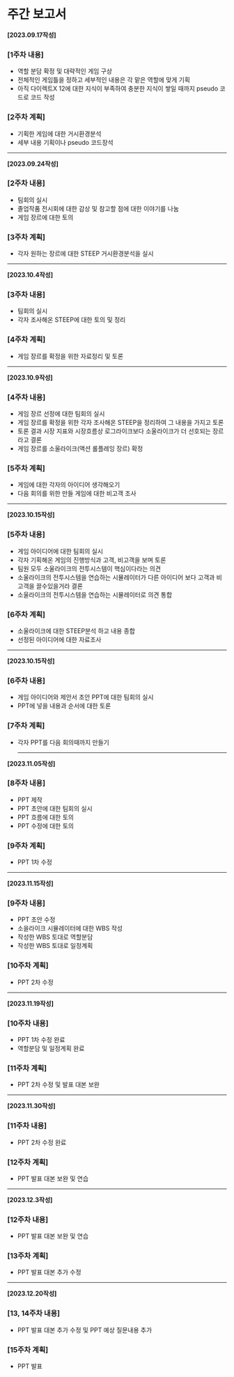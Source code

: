 # 주간 보고서
     
__[2023.09.17작성]__
### [1주차 내용]
- 역할 분담 확정 및 대략적인 게임 구상
- 전체적인 게임틀을 정하고 세부적인 내용은 각 맡은 역할에 맞게 기획
- 아직 다이렉트X 12에 대한 지식이 부족하여 충분한 지식이 쌓일 때까지 pseudo 코드로 코드 작성  
    
### [2주차 계획]
- 기획한 게임에 대한 거시환경분석
- 세부 내용 기획이나 pseudo 코드장석
    
---
    
__[2023.09.24작성]__
### [2주차 내용]
- 팀회의 실시
- 졸업작품 전시회에 대한 감상 및 참고할 점에 대한 이야기를 나눔
- 게임 장르에 대한 토의
    
    
### [3주차 계획]
- 각자 원하는 장르에 대한 STEEP 거시환경분석을 실시
     
---
    
__[2023.10.4작성]__
### [3주차 내용]
- 팀회의 실시
- 각자 조사해온 STEEP에 대한 토의 및 정리


### [4주차 계획]
- 게임 장르를 확정을 위한 자료정리 및 토론
     
----
    
__[2023.10.9작성]__
### [4주차 내용]
- 게임 장르 선정에 대한 팀회의 실시
- 게임 장르를 확정을 위한 각자 조사해온 STEEP을 정리하여 그 내용을 가지고 토론
- 토론 결과 시장 지표와 시장흐름상 로그라이크보다 소울라이크가 더 선호되는 장르라고 결론 
- 게임 장르를 소울라이크(액션 롤플레잉 장르) 확정


### [5주차 계획]
- 게임에 대한 각자의 아이디어 생각해오기
- 다음 회의를 위한 만들 게임에 대한 비고객 조사
     
-----
    
__[2023.10.15작성]__
### [5주차 내용]
- 게임 아이디어에 대한 팀회의 실시
- 각자 기획해온 게임의 진행방식과 고객, 비고객을 보며 토론
- 팀원 모두 소울라이크의 전투시스템이 핵심이다라는 의견
- 소울라이크의 전투시스템을 연습하는 시뮬레이터가 다른 아이디어 보다 고객과 비고객을 끌수있을거라 결론
- 소울라이크의 전투시스템을 연습하는 시뮬레이터로 의견 통합


### [6주차 계획]
- 소울라이크에 대한 STEEP분석 하고 내용 종합
- 선정된 아이디어에 대한 자료조사
      
-----
__[2023.10.15작성]__
### [6주차 내용]
- 게임 아이디어와 제안서 초안 PPT에 대한 팀회의 실시
- PPT에 넣을 내용과 순서에 대한 토론


### [7주차 계획]
- 각자 PPT를 다음 회의때까지 만들기

  ----
__[2023.11.05작성]__
### [8주차 내용]
- PPT 제작
- PPT 초안에 대한 팀회의 실시
- PPT 흐름에 대한 토의
- PPT 수정에 대한 토의


### [9주차 계획]
- PPT 1차 수정

----
__[2023.11.15작성]__
### [9주차 내용]
- PPT 초안 수정
- 소을라이크 시뮬레이터에 대한 WBS 작성
- 작성한 WBS 토대로 역할분담
- 작성한 WBS 토대로 일정계획



### [10주차 계획]
- PPT 2차 수정

----
__[2023.11.19작성]__
### [10주차 내용]
- PPT 1차 수정 완료
- 역할분담 및 일정계획 완료



### [11주차 계획]
- PPT 2차 수정 및 발표 대본 보완
  
----
__[2023.11.30작성]__
### [11주차 내용]
- PPT 2차 수정 완료



### [12주차 계획]
- PPT 발표 대본 보완 및 연습
    
----
__[2023.12.3작성]__
### [12주차 내용]
- PPT 발표 대본 보완 및 연습



### [13주차 계획]
- PPT 발표 대본 추가 수정
    
----
__[2023.12.20작성]__
### [13, 14주차 내용]
- PPT 발표 대본 추가 수정 및 PPT 예상 질문내용 추가



### [15주차 계획]
- PPT 발표
